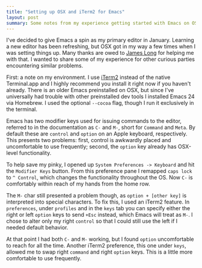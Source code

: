 ```yaml
---
title: "Setting up OSX and iTerm2 for Emacs"
layout: post
summary: Some notes from my experience getting started with Emacs on OSX.
---
```


I've decided to give Emacs a spin as my primary editor in January. Learning a new editor has been refreshing, but OSX got in my way a few times when I was setting things up. Many thanks are owed to [James Long](http://jlongster.com/) for helping me with that. I wanted to share some of my experience for other curious parties encountering similar problems.

First: a note on my environment. I use [iTerm2](http://www.iterm2.com) instead of the native Terminal.app and I highly recommend you install it right now if you haven't already. There is an older Emacs preinstalled on OSX, but since I've universally had trouble with other preinstalled dev tools I installed Emacs 24 via Homebrew. I used the optional `--cocoa` flag, though I run it exclusively in the terminal.

Emacs has two modifier keys used for issuing commands to the editor, referred to in the documentation as `C-` and `M-`, short for `Command` and `Meta`. By default these are `control` and `option` on an Apple keyboard, respectively. This presents two problems: first, control is awkwardly placed and uncomfortable to use frequently; second, the `option` key already has OSX-level functionality.

To help save my pinky, I opened up `System Preferences -> Keyboard` and hit the `Modifier Keys` button. From this preference pane I remapped `caps lock` to `^ Control`, which changes the functionality throughout the OS. Now `C-` is comfortably within reach of my hands from the home row.

The `M-` char still presented a problem though, as `option + [other key]` is interpreted into special characters. To fix this, I used an iTerm2 feature. In `preferences`, under `profiles` and in the `keys` tab you can specify either the right or left `option` keys to send `+Esc` instead, which Emacs will treat as `M-`. I chose to alter only my right `control` so that I could still use the left if I needed default behavior.

At that point I had both `C-` and `M-` working, but I found `option` uncomfortable to reach for all the time. Another iTerm2 preference, this one under `keys`, allowed me to swap right `command` and right `option` keys. This is a little more comfortable to use frequently.
